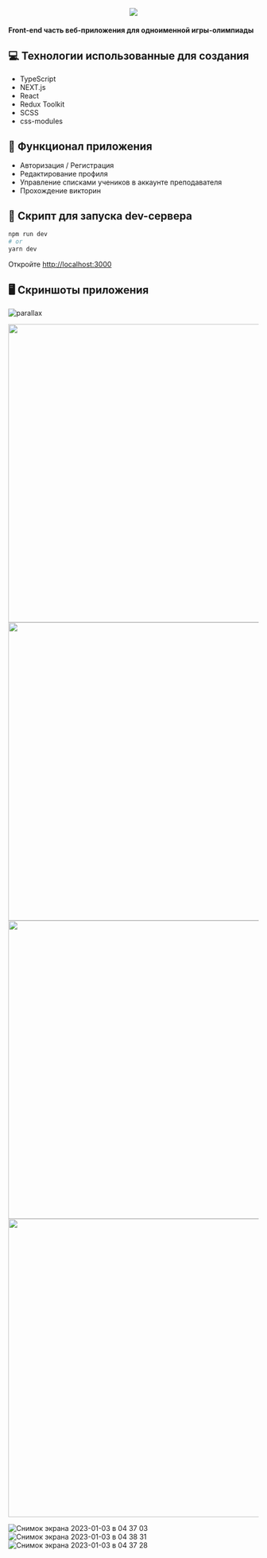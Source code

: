 <p align="center">
  <img src="https://user-images.githubusercontent.com/79412122/210277845-2fe1ea04-c1a9-4c67-b8d6-4ac3c6658956.png">
</p>

#### Front-end часть веб-приложения для одноименной игры-олимпиады

## 💻 Технологии использованные для создания

* TypeScript
* NEXT.js
* React
* Redux Toolkit
* SCSS
* css-modules

## 🚀 Функционал приложения

* Авторизация / Регистрация
* Редактирование профиля
* Управление списками учеников в аккаунте преподавателя
* Прохождение викторин

## 🤖 Скрипт для запуска dev-сервера

```bash
npm run dev
# or
yarn dev
```

Откройте [http://localhost:3000](http://localhost:3000)

## 🖥️ Скриншоты приложения

![parallax](https://user-images.githubusercontent.com/79412122/210280286-24624508-17c2-4cf5-9e05-63adc4096631.gif)

<img width="600" src="https://user-images.githubusercontent.com/79412122/210280298-fa6f5f6e-f1bb-4dc2-b410-5e6dd0a6e385.png">

<img width="600" src="https://user-images.githubusercontent.com/79412122/210280397-2bf903ab-8386-4da8-bf2c-9f1f2e8791e8.png">

<img width="600" src="https://user-images.githubusercontent.com/79412122/210280414-78827f50-4ea2-47ad-be1a-a4ad27b2b577.png">

<img width="600" src="https://user-images.githubusercontent.com/79412122/210280423-21586188-2083-4356-8614-2ff675d0cd6b.png">




![Снимок экрана 2023-01-03 в 04 37 03](https://user-images.githubusercontent.com/79412122/210280397-2bf903ab-8386-4da8-bf2c-9f1f2e8791e8.png)
![Снимок экрана 2023-01-03 в 04 38 31](https://user-images.githubusercontent.com/79412122/210280414-78827f50-4ea2-47ad-be1a-a4ad27b2b577.png)
![Снимок экрана 2023-01-03 в 04 37 28](https://user-images.githubusercontent.com/79412122/210280423-21586188-2083-4356-8614-2ff675d0cd6b.png)


